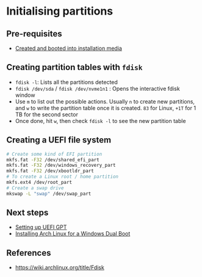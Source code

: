 # Initialising partitions

## Pre-requisites

- [Created and booted into installation media](./create-installation-media.md)

## Creating partition tables with `fdisk`

- `fdisk -l`: Lists all the partitions detected
- `fdisk /dev/sda` / `fdisk /dev/nvme1n1` : Opens the interactive fdisk window
- Use `m` to list out the possible actions. Usually `n` to create new partitions, and `w` to write the partition table once it is created. `83` for Linux, `+1T` for 1 TB for the second sector
- Once done, hit `w`, then check `fdisk -l` to see the new partition table

## Creating a UEFI file system

```sh
# Create some kind of EFI partition
mkfs.fat -F32 /dev/shared_efi_part
mkfs.fat -F32 /dev/windows_recovery_part
mkfs.fat -F32 /dev/xbootldr_part
# To create a Linux root / home partition
mkfs.ext4 /dev/root_part
# Create a swap drive
mkswap -L "swap" /dev/swap_part
```

## Next steps

- [Setting up UEFI GPT](./setting-up-uefi-gpt.md)
- [Installing Arch Linux for a Windows Dual Boot](./installing-windows-first-dual-boot.md)

## References

- https://wiki.archlinux.org/title/Fdisk